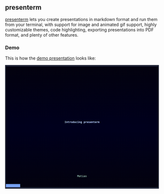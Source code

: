 ## presenterm

[presenterm][github] lets you create presentations in markdown format and run them from your terminal, with support for 
image and animated gif support, highly customizable themes, code highlighting, exporting presentations into PDF format, 
and plenty of other features.

### Demo

This is how the [demo presentation][demo-source] looks like:

![demo]

<!-- Links -->
[github]: https://github.com/mfontanini/presenterm/
[demo]: ./assets/demo.gif
[demo-source]: https://github.com/mfontanini/presenterm/blob/master/examples/demo.md

